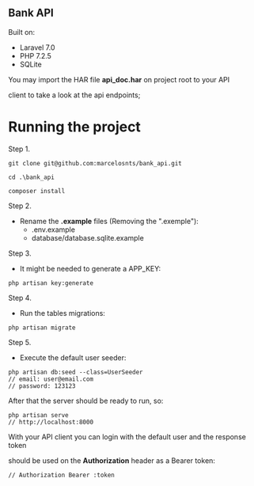 ## Bank API

Built on: 
- Laravel 7.0
- PHP 7.2.5
- SQLite

You may import the HAR file **api_doc.har** on project root to your API 

client to take a look at the api endpoints;

# Running the project

Step 1.

```
git clone git@github.com:marcelosnts/bank_api.git

cd .\bank_api

composer install
```

Step 2.
- Rename the **.example** files (Removing the ".exemple"):
  - .env.example
  - database/database.sqlite.example

Step 3.
- It might be needed to generate a APP_KEY:

```
php artisan key:generate
```

Step 4.
- Run the tables migrations:

```
php artisan migrate
```

Step 5.
- Execute the default user seeder:

```
php artisan db:seed --class=UserSeeder
// email: user@email.com
// password: 123123
```

After that the server should be ready to run, so:

```
php artisan serve
// http://localhost:8000
```

With your API client you can login with the default user and the response token 

should be used on the **Authorization** header as a Bearer token:

```
// Authorization Bearer :token
```

